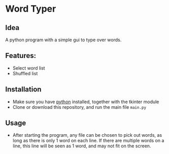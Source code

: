 # Word Typer
## Idea
A python program with a simple gui to type over words.

## Features:
* Select word list
* Shuffled list

## Installation
* Make sure you have [python](https://www.python.org/downloads/) installed, together with the tkinter module
* Clone or download this repository, and run the main file `main.py`

## Usage
* After starting the program, any file can be chosen to pick out words, as long as there is only 1 word on each line. If there are multiple words on a line, this line will be seen as 1 word, and may not fit on the screen.
